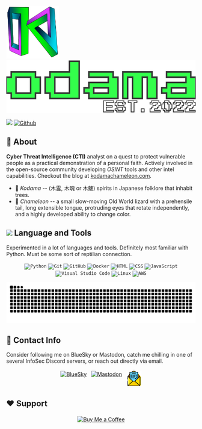 <p>
	<img src="pics/logo-kodama.png" alt="Kodama Logo" height="140">
    <img src="pics/banner_alt.svg" alt="Kodama Banner" height="140">
</p>


![](https://visitor-badge.laobi.icu/badge?page_id=kodamaChameleon.kodamaChameleon) [![Github](https://img.shields.io/github/followers/kodamaChameleon?label=Follow&style=social)](https://github.com/kodamaChameleon)

## 🏹 About
**Cyber Threat Intelligence (CTI)** analyst on a quest to protect vulnerable people as a practical demonstration of a personal faith. Actively involved in the open-source community developing _OSINT_ tools and other intel capabilities. Checkout the blog at [kodamachameleon.com](https://kodamachameleon.com).

- 🌲 _Kodama_ -- (木霊, 木魂 or 木魅) spirits in Japanese folklore that inhabit trees.  
- 🦎 _Chameleon_ -- a small slow-moving Old World lizard with a prehensile tail, long extensible tongue, protruding eyes that rotate independently, and a highly developed ability to change color.

## <img src="https://media2.giphy.com/media/QssGEmpkyEOhBCb7e1/giphy.gif?cid=ecf05e47a0n3gi1bfqntqmob8g9aid1oyj2wr3ds3mg700bl&rid=giphy.gif" width ="25"><b> Language and Tools</b>
Experimented in a lot of languages and tools. Definitely most familiar with Python. Must be some sort of reptilian connection.
<p align="center">
   <code><img width="50" src="https://user-images.githubusercontent.com/25181517/183423507-c056a6f9-1ba8-4312-a350-19bcbc5a8697.png" alt="Python" title="Python"/></code>
   <code><img width="50" src="https://user-images.githubusercontent.com/25181517/192108372-f71d70ac-7ae6-4c0d-8395-51d8870c2ef0.png" alt="Git" title="Git"/></code>
   <code><img width="50" src="https://user-images.githubusercontent.com/25181517/192108374-8da61ba1-99ec-41d7-80b8-fb2f7c0a4948.png" alt="GitHub" title="GitHub"/></code>
   <code><img width="50" src="https://user-images.githubusercontent.com/25181517/117207330-263ba280-adf4-11eb-9b97-0ac5b40bc3be.png" alt="Docker" title="Docker"/></code>
   <code><img width="50" src="https://user-images.githubusercontent.com/25181517/192158954-f88b5814-d510-4564-b285-dff7d6400dad.png" alt="HTML" title="HTML"/></code>
	<code><img width="50" src="https://user-images.githubusercontent.com/25181517/183898674-75a4a1b1-f960-4ea9-abcb-637170a00a75.png" alt="CSS" title="CSS"/></code>
   <code><img width="50" src="https://user-images.githubusercontent.com/25181517/117447155-6a868a00-af3d-11eb-9cfe-245df15c9f3f.png" alt="JavaScript" title="JavaScript"/></code>
   <code><img width="50" src="https://user-images.githubusercontent.com/25181517/192108891-d86b6220-e232-423a-bf5f-90903e6887c3.png" alt="Visual Studio Code" title="Visual Studio Code"/></code>
   <code><img width="50" src="https://github.com/marwin1991/profile-technology-icons/assets/76662862/2481dc48-be6b-4ebb-9e8c-3b957efe69fa" alt="Linux" title="Linux"/></code>
   <code><img width="50" src="https://user-images.githubusercontent.com/25181517/183896132-54262f2e-6d98-41e3-8888-e40ab5a17326.png" alt="AWS" title="AWS"/></code>
</p>

![Contributions Snake](https://github.com/kodamaChameleon/kodamaChameleon/blob/output/github-contribution-grid-snake.svg)

## 🐾 Contact Info
Consider following me on BlueSky or Mastodon, catch me chilling in one of several InfoSec Discord servers, or reach out directly via email.

<p align="center">
	<a href="https://bsky.app/profile/kodamachameleon.com"><img src="https://github.com/bluesky-social/social-app/blob/main/bskyembed/assets/logo.svg" alt="BlueSky" height="40" style="vertical-align:top; margin:4px"></a>
	<a href="https://infosec.exchange/@kodamachameleon"><img src="https://joinmastodon.org/logos/logo-purple.svg" alt="Mastodon" height="40" style="vertical-align:top; margin:4px"></a>
	<a href="mailto:contact@kodamachameleon.com"><img src="pics/email.svg" alt="Email" height="40" style="vertical-align:top; margin:4px"></a>
</p>

## ❤️ Support
<p align="center">
    <a href="https://buymeacoffee.com/kodamachameleon"><img src="https://kodamachameleon.com/wp-content/uploads/2025/05/bmc-logo-1.png" alt="Buy Me a Coffee" height="40" style="vertical-align:top; margin:4px"></a>
</p>
